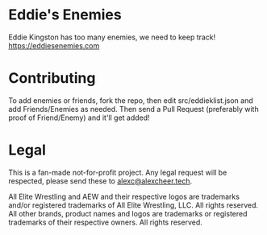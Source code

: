 # Eddie's Enemies
Eddie Kingston has too many enemies, we need to keep track!
https://eddiesenemies.com

# Contributing
To add enemies or friends, fork the repo, then edit src/eddieklist.json and add Friends/Enemies as needed. Then send a Pull Request (preferably with proof of Friend/Enemy) and it'll get added!

# Legal
This is a fan-made not-for-profit project. Any legal request will be respected, please send these to alexc@alexcheer.tech.

All Elite Wrestling and AEW and their respective logos are trademarks and/or registered trademarks of All Elite Wrestling, LLC. All rights reserved. All other brands, product names and logos are trademarks or registered trademarks of their respective owners. All rights reserved.